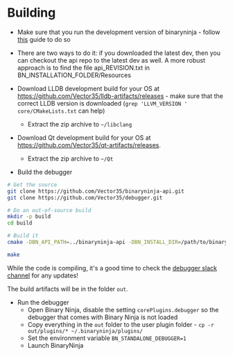 # Building

- Make sure that you run the development version of binaryninja - follow [this](https://docs.binary.ninja/guide/index.html#support) guide to do so

- There are two ways to do it: if you downloaded the latest dev, then you can checkout the api repo to the latest dev as well. A more robust approach is to find the file api_REVISION.txt in BN_INSTALLATION_FOLDER/Resources

- Download LLDB development build for your OS at https://github.com/Vector35/lldb-artifacts/releases - make sure that the correct LLDB version is downloaded (`grep 'LLVM_VERSION ' core/CMakeLists.txt` can help)
  - Extract the zip archive to `~/libclang`

- Download Qt development build for your OS at https://github.com/Vector35/qt-artifacts/releases.
  - Extract the zip archive to `~/Qt`

- Build the debugger

```bash
# Get the source
git clone https://github.com/Vector35/binaryninja-api.git
git clone https://github.com/Vector35/debugger.git

# Do an out-of-source build
mkdir -p build
cd build

# Build it
cmake -DBN_API_PATH=../binaryninja-api -DBN_INSTALL_DIR=/path/to/binaryninja/installation ..

make
```

While the code is compiling, it's a good time to check the [debugger slack channel](https://slack.binary.ninja) for any updates!

The build artifacts will be in the folder `out`.

- Run the debugger
  - Open Binary Ninja, disable the setting `corePlugins.debugger` so the debugger that comes with Binary Ninja is not loaded
  - Copy everything in the `out` folder to the user plugin folder - `cp -r out/plugins/* ~/.binaryninja/plugins/`
  - Set the environment variable `BN_STANDALONE_DEBUGGER=1`
  - Launch BinaryNinja
